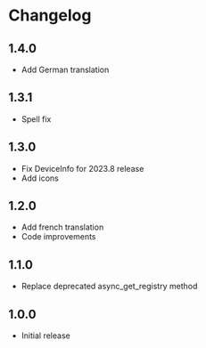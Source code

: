 # Changelog

## 1.4.0

* Add German translation

## 1.3.1

* Spell fix

## 1.3.0

* Fix DeviceInfo for 2023.8 release
* Add icons

## 1.2.0

* Add french translation
* Code improvements

## 1.1.0

* Replace deprecated async_get_registry method

## 1.0.0

* Initial release
